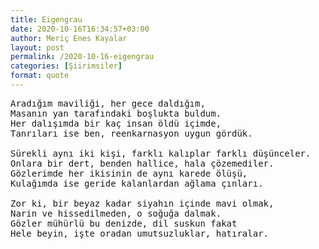 ```yaml
---
title: Eigengrau
date: 2020-10-16T16:34:57+03:00
author: Meriç Enes Kayalar
layout: post
permalink: /2020-10-16-eigengrau
categories: [Şiirimsiler]
format: quote
---
```



<pre>Aradığım maviliği, her gece daldığım,
Masanın yan tarafındaki boşlukta buldum.
Her dalışımda bir kaç insan öldü içimde,
Tanrıları ise ben, reenkarnasyon uygun gördük.
 
Sürekli aynı iki kişi, farklı kalıplar farklı düşünceler.
Onlara bir dert, benden hallice, hala çözemediler.
Gözlerimde her ikisinin de aynı karede ölüşü,
Kulağımda ise geride kalanlardan ağlama çınları.
 
Zor ki, bir beyaz kadar siyahın içinde mavi olmak,
Narin ve hissedilmeden, o soğuğa dalmak.
Gözler mühürlü bu denizde, dil suskun fakat
Hele beyin, işte oradan umutsuzluklar, hatıralar.</pre>